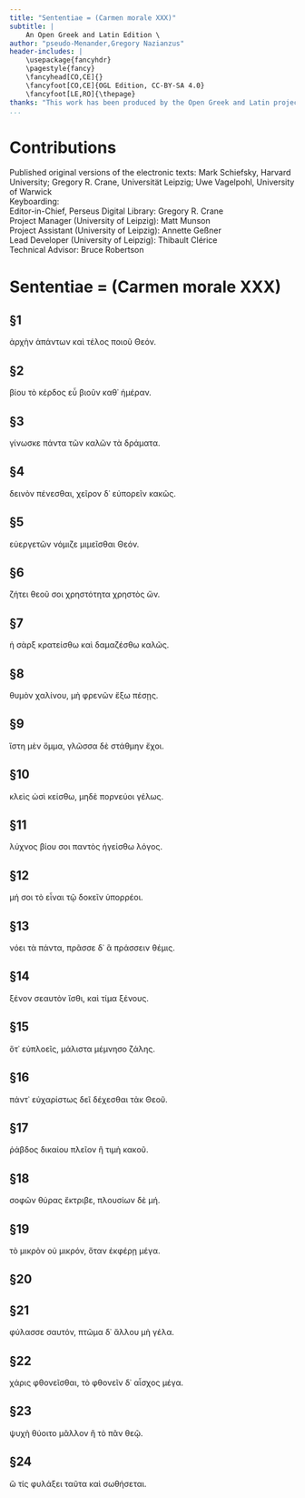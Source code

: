 ```yaml
---
title: "Sententiae = (Carmen morale XXX)"
subtitle: |
	An Open Greek and Latin Edition \ 
author: "pseudo-Menander,Gregory Nazianzus"
header-includes: | 
	\usepackage{fancyhdr}
	\pagestyle{fancy}
	\fancyhead[CO,CE]{}
	\fancyfoot[CO,CE]{OGL Edition, CC-BY-SA 4.0}
	\fancyfoot[LE,RO]{\thepage}
thanks: "This work has been produced by the Open Greek and Latin project through the help of volunteers. See contributions for details."
...
```


# Contributions  

Published original versions of the electronic texts: Mark Schiefsky, Harvard University; Gregory R. Crane, Universität Leipzig; Uwe Vagelpohl, University of Warwick  
 Keyboarding:   
 Editor-in-Chief, Perseus Digital Library: Gregory R. Crane  
 Project Manager (University of Leipzig): Matt Munson  
 Project Assistant (University of Leipzig): Annette Geßner  
 Lead Developer (University of Leipzig): Thibault Clérice  
 Technical Advisor: Bruce Robertson  

# Sententiae = (Carmen morale XXX)  

## §1  

<p>
ἀρχὴν ἁπάντων καὶ τέλος ποιοῦ Θεόν.
</p>  

## §2  

<p>
βίου τὸ κέρδος εὖ βιοῦν καθ᾿ ἡμέραν.
</p>  

## §3  

<p>
γίνωσκε πάντα τῶν καλῶν τὰ δράματα.
</p>  

## §4  

<p>
δεινὸν πένεσθαι, χεῖρον δ᾿ εὐπορεῖν κακῶς.
</p>  

## §5  

<p>
εὐεργετῶν νόμιζε μιμεῖσθαι Θεόν.
</p>  

## §6  

<p>
ζήτει θεοῦ σοι χρηστότητα χρηστὸς ὤν.
</p>  

## §7  

<p>
ἡ σὰρξ κρατείσθω καὶ δαμαζέσθω καλῶς.
</p>  

## §8  

<p>
θυμὸν χαλίνου, μὴ φρενῶν ἔξω πέσῃς.
</p>  

## §9  

<p>
ἵστη μὲν ὄμμα, γλῶσσα δὲ στάθμην ἔχοι.
</p>  

## §10  

<p>
κλεὶς ὠσὶ κείσθω, μηδὲ πορνεύοι γέλως.
</p>  

## §11  

<p>
λύχνος βίου σοι παντὸς ἡγείσθω λόγος.
</p>  

## §12  

<p>
μή σοι τὸ εἶναι τῷ δοκεῖν ὑπορρέοι.
</p>  

## §13  

<p>
νόει τὰ πάντα, πρᾶσσε δ᾿ ἃ πράσσειν θέμις.
</p>  

## §14  

<p>
ξένον σεαυτὸν ἴσθι, καὶ τίμα ξένους.
</p>  

## §15  

<p>
ὅτ᾿ εὐπλοεῖς, μάλιστα μέμνησο ζάλης.
</p>  

## §16  

<p>
πάντ᾿ εὐχαρίστως δεῖ δέχεσθαι τἀκ Θεοῦ.
</p>  

## §17  

<p>
ῥάβδος δικαίου πλεῖον ἢ τιμὴ κακοῦ.
</p>  

## §18  

<p>
σοφῶν θύρας ἔκτριβε, πλουσίων δὲ μή.
</p>  

## §19  

<p>
τὸ μικρὸν οὐ μικρόν, ὅταν ἐκφέρῃ μέγα.
</p>  

## §20  

<p>
</p>  

## §21  

<p>
φύλασσε σαυτόν, πτῶμα δ᾿ ἄλλου μὴ γέλα.
</p>  

## §22  

<p>
χάρις φθονεῖσθαι, τὸ φθονεῖν δ᾿ αἶσχος μέγα.
</p>  

## §23  

<p>
ψυχὴ θύοιτο μᾶλλον ἢ τὸ πᾶν θεῷ.
</p>  

## §24  

<p>
ὢ τίς φυλάξει ταῦτα καὶ σωθήσεται.
</p>  


